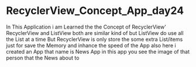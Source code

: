 # RecyclerView_Concept_App_day24
In This Application i am Learned the the Concept of RecyclerView'
RecyclerView and ListView both are similar kind of but ListView do use all the List at a time 
But RecyclerView is only store the some extra List/items just for save the Memory and inhance the speed of the App also
here i created an App that name is News App
in this app you see the image of that person that the News about to
